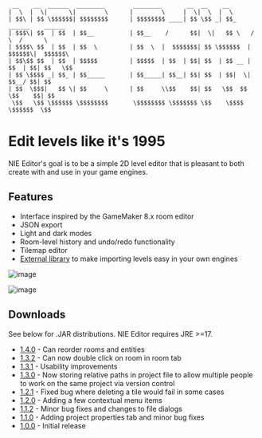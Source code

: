```
 __    __  ______  ________        ________       __  __    __                         
|  \  |  \|      \|        \      |        \     |  \|  \  |  \                        
| $$\ | $$ \$$$$$$| $$$$$$$$      | $$$$$$$$ ____| $$ \$$ _| $$_     ______    ______  
| $$$\| $$  | $$  | $$__          | $$__    /      $$|  \|   $$ \   /      \  /      \ 
| $$$$\ $$  | $$  | $$  \         | $$  \  |  $$$$$$$| $$ \$$$$$$  |  $$$$$$\|  $$$$$$\
| $$\$$ $$  | $$  | $$$$$         | $$$$$  | $$  | $$| $$  | $$ __ | $$  | $$| $$   \$$
| $$ \$$$$ _| $$_ | $$_____       | $$_____| $$__| $$| $$  | $$|  \| $$__/ $$| $$      
| $$  \$$$|   $$ \| $$     \      | $$     \\$$    $$| $$   \$$  $$ \$$    $$| $$      
 \$$   \$$ \$$$$$$ \$$$$$$$$       \$$$$$$$$ \$$$$$$$ \$$    \$$$$   \$$$$$$  \$$      
```

# Edit levels like it's 1995

NIE Editor's goal is to be a simple 2D level editor that is pleasant to both create with and use in your game engines.

## Features
* Interface inspired by the GameMaker 8.x room editor
* JSON export
* Light and dark modes
* Room-level history and undo/redo functionality
* Tilemap editor
* [External library](https://github.com/retrogamer500/nie-editor-importer) to make importing levels easy in your own engines

![image](https://github.com/retrogamer500/nie-editor/assets/48998885/90bbf604-db6d-43c8-b47b-7c6fe6f476de)

![image](https://github.com/retrogamer500/nie-editor/assets/48998885/742aa168-92b0-46d3-861b-7f5d9744edbd)


## Downloads

See below for .JAR distributions. NIE Editor requires JRE >=17.

* [1.4.0](https://github.com/retrogamer500/nie-editor/releases/download/1.4.0/nie-editor-1.4.0.zip) - Can reorder rooms and entities
* [1.3.2](https://github.com/retrogamer500/nie-editor/releases/download/1.3.2/nie-editor-1.3.2.zip) - Can now double click on room in room tab
* [1.3.1](https://github.com/retrogamer500/nie-editor/releases/download/1.3.1/nie-editor-1.3.1.zip) - Usability improvements
* [1.3.0](https://github.com/retrogamer500/nie-editor/releases/download/1.3.0/nie-editor-1.3.0.zip) - Now storing relative paths in project file to allow multiple people to work on the same project via version control
* [1.2.1](https://github.com/retrogamer500/nie-editor/releases/download/1.2.1/nie-editor-1.2.1.zip) - Fixed bug where deleting a tile would fail in some cases
* [1.2.0](https://github.com/retrogamer500/nie-editor/releases/download/1.2.0/nie-editor-1.2.0.zip) - Adding a few contextual menu items
* [1.1.2](https://github.com/retrogamer500/nie-editor/releases/download/1.1.2/nie-editor-1.1.2.zip) - Minor bug fixes and changes to file dialogs
* [1.1.0](https://github.com/retrogamer500/nie-editor/releases/download/1.1.0/nie-editor-1.1.0.zip) - Adding project properties tab and minor bug fixes
* [1.0.0](https://github.com/retrogamer500/nie-editor/releases/download/1.0.0/nie-editor-1.0.0.zip) - Initial release
